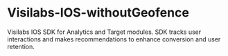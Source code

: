 # Visilabs-IOS-withoutGeofence
Visilabs IOS SDK for Analytics and Target modules. SDK tracks user interactions and makes recommendations to enhance conversion and user retention.
